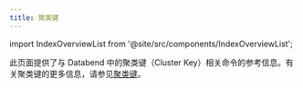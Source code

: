 ```yaml
---
title: 聚类键
---
```

import IndexOverviewList from '@site/src/components/IndexOverviewList';

此页面提供了与 Databend 中的聚类键（Cluster Key）相关命令的参考信息。有关聚类键的更多信息，请参见[聚类键](/guides/performance/cluster-key)。

<IndexOverviewList />